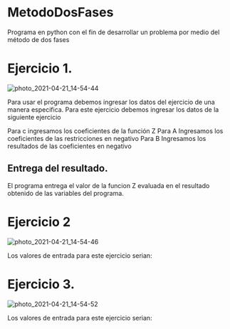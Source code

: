 # MetodoDosFases
Programa en python con el fin de desarrollar un problema por medio del método de dos fases

# Ejercicio 1.

![photo_2021-04-21_14-54-44](https://user-images.githubusercontent.com/64930662/115613211-bf759f80-a2b1-11eb-87b5-1e91f7bc778e.jpg)

Para usar el programa debemos ingresar los datos del ejercicio de una manera especifica.
Para este ejercicio debemos ingresar los datos de la siguiente ejercicio


 Para c ingresamos los coeficientes de la función Z
 Para A Ingresamos los coeficientes de las restricciones en negativo
 Para B Ingresamos los resultados de las coeficientes en negativo
 
 
 ## Entrega del resultado.
 El programa entrega el valor de la funcion Z evaluada en el resultado obtenido de las variables del programa.
 
  # Ejercicio 2
 
 ![photo_2021-04-21_14-54-46](https://user-images.githubusercontent.com/64930662/115613332-e3d17c00-a2b1-11eb-9f09-e60c70821a43.jpg)

  Los valores de entrada para este ejercicio serian:
 

 # Ejercicio 3.
 ![photo_2021-04-21_14-54-52](https://user-images.githubusercontent.com/64930662/115613351-e9c75d00-a2b1-11eb-91fb-9d5d86a3c8b4.jpg)
 
  Los valores de entrada para este ejercicio serian:
 



 

 
 

 
 
 

